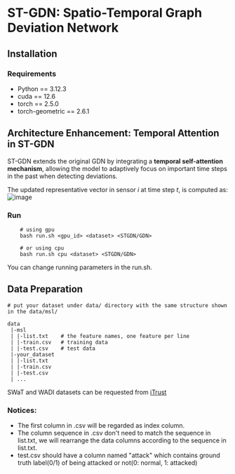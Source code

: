 # ST-GDN: Spatio-Temporal Graph Deviation Network

## Installation
### Requirements
* Python == 3.12.3
* cuda == 12.6
* torch == 2.5.0
* torch-geometric == 2.6.1

## Architecture Enhancement: Temporal Attention in ST-GDN

ST-GDN extends the original GDN by integrating a **temporal self-attention mechanism**, allowing the model to adaptively focus on important time steps in the past when detecting deviations.

The updated representative vector in sensor _i_ at time step _t_, is computed as:
![image](https://github.com/user-attachments/assets/e56038a1-8f00-471a-b8d5-9999a615cd73)


### Run
```
    # using gpu
    bash run.sh <gpu_id> <dataset> <STGDN/GDN>

    # or using cpu
    bash run.sh cpu <dataset> <STGDN/GDN>
```
You can change running parameters in the run.sh.


## Data Preparation
```
# put your dataset under data/ directory with the same structure shown in the data/msl/

data
 |-msl
 | |-list.txt    # the feature names, one feature per line
 | |-train.csv   # training data
 | |-test.csv    # test data
 |-your_dataset
 | |-list.txt
 | |-train.csv
 | |-test.csv
 | ...

```
SWaT and WADI datasets can be requested from [iTrust](https://itrust.sutd.edu.sg/)

<!--
## Performance Comparison on SWaT and WADI
| Model      | Metric    | SWaT Mean | SWaT Std | WADI Mean | WADI Std |
|------------|-----------|-----------|----------|-----------|----------|
| **GDN**    | F1        | 0.5803    | 0.1165   |           |          |
|            | Precision | 0.5205    | 0.2220   |           |          |
|            | Recall    | 0.7159    | 0.0261   |           |          |
|            | Accuracy  | 0.8656    | 0.0481   |           |          |
|            | ROC       | 0.8807    | 0.0092   |           |          |
| **ST-GDN** | F1        | **0.7593**|**0.0709**| 0.2339    | 0.0657   |
|            | Precision | **0.9200**|**0.1490**| 0.9289    | 0.0442   |
|            | Recall    |   0.6573  |**0.0184**| 0.1359    | 0.0436   |
|            | Accuracy  | **0.9471**|**0.0286**| 0.9494    | 0.0021   |
|            | ROC       | **0.8931**|  0.0123  | 0.6760    | 0.0555   |
-->

### Notices:
* The first column in .csv will be regarded as index column. 
* The column sequence in .csv don't need to match the sequence in list.txt, we will rearrange the data columns according to the sequence in list.txt.
* test.csv should have a column named "attack" which contains ground truth label(0/1) of being attacked or not(0: normal, 1: attacked)

